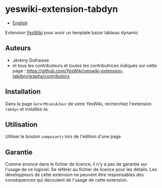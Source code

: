 # yeswiki-extension-tabdyn

 - [English](README.md)

Extension [YesWiki](https://yeswiki.net/) pour avoir un template bazar tableau dynamic

## Auteurs

 - Jérémy Dufraisse
 - et tous les contributeurs et toutes les contributrices indiqués sur cette page : <https://github.com/YesWiki/yeswiki-extension-tabdyn/graphs/contributors>

## Installation

Dans la page `GererMisesAJour` de votre YesWiki, recherchez l'extension `tabdyn` et installez-la.

## Utilisation

Utiliser le bouton `composants` lors de l'édition d'une page

## Garantie

Comme énoncé dans le fichier de licence, il n'y a pas de garantie sur l'usage de ce logiciel. Se référer au fichier de licence pour les détails.
Les développeurs de cette extension ne peuvent être responsables des conséquences qui découlent de l'usage de cette extension.